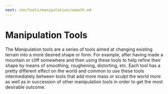 ```yaml
---
next: /en/tools/manipulation/smooth.md
---
```


# Manipulation Tools

The Manipulation tools are a series of tools aimed at changing existing terrain into a more desired shape or form. For example, after having made a mountain or cliff somewhere and then using these tools to help refine their shape by means of smoothing, roughening, distorting, etc. Each tool has a pretty different effect on the world and common to use these tools intermediately between tools that add more mass or sculpt the world more as well as in succession of other manipulation tools in order to get the most desirable outcome.
